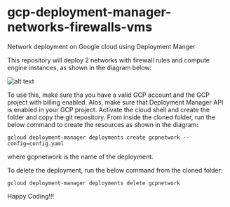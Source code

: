 # gcp-deployment-manager-networks-firewalls-vms
Network deployment on Google cloud using Deployment Manger

This repository will deploy 2 networks with firewall rules and compute engine instances, as shown in the diagram below:

![alt text](https://github.com/krishan03/gcp-deployment-manager-networks-firewalls-vms/blob/master/network.png)

To use this, make sure tha you have a valid GCP account and the GCP project with billing enabled. Alos, make sure that Deployment Manager API is enabled in your GCP project.
Activate the cloud shell and create the folder and copy the git repository. From inside the cloned folder, run the below command to create the resources as shown in the diagram:

```
gcloud deployment-manager deployments create gcpnetwork --config=config.yaml
```

where gcpnetwork is the name of the deployment.

To delete the deployment, run the below command from the cloned folder:

```
gcloud deployment-manager deployments delete gcpnetwork
```


Happy Coding!!!
